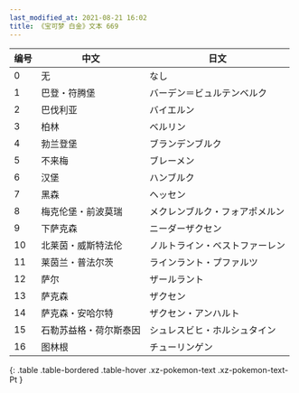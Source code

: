 ```yaml
---
last_modified_at: 2021-08-21 16:02
title: 《宝可梦 白金》文本 669
---
```

| 编号 | 中文 | 日文 |
| ---- | ---- | ---- |
| 0 | 无 | なし |
| 1 | 巴登・符腾堡 | バーデン＝ビュルテンベルク |
| 2 | 巴伐利亚 | バイエルン |
| 3 | 柏林 | ベルリン |
| 4 | 勃兰登堡 | ブランデンブルク |
| 5 | 不来梅 | ブレーメン |
| 6 | 汉堡 | ハンブルク |
| 7 | 黑森 | ヘッセン |
| 8 | 梅克伦堡・前波莫瑞 | メクレンブルク・フォアポメルン |
| 9 | 下萨克森 | ニーダーザクセン |
| 10 | 北莱茵・威斯特法伦 | ノルトライン・ベストファーレン |
| 11 | 莱茵兰・普法尔茨 | ラインラント・プファルツ |
| 12 | 萨尔 | ザールラント |
| 13 | 萨克森 | ザクセン |
| 14 | 萨克森・安哈尔特 | ザクセン・アンハルト |
| 15 | 石勒苏益格・荷尔斯泰因 | シュレスビヒ・ホルシュタイン |
| 16 | 图林根 | チューリンゲン |
{: .table .table-bordered .table-hover .xz-pokemon-text .xz-pokemon-text-Pt }